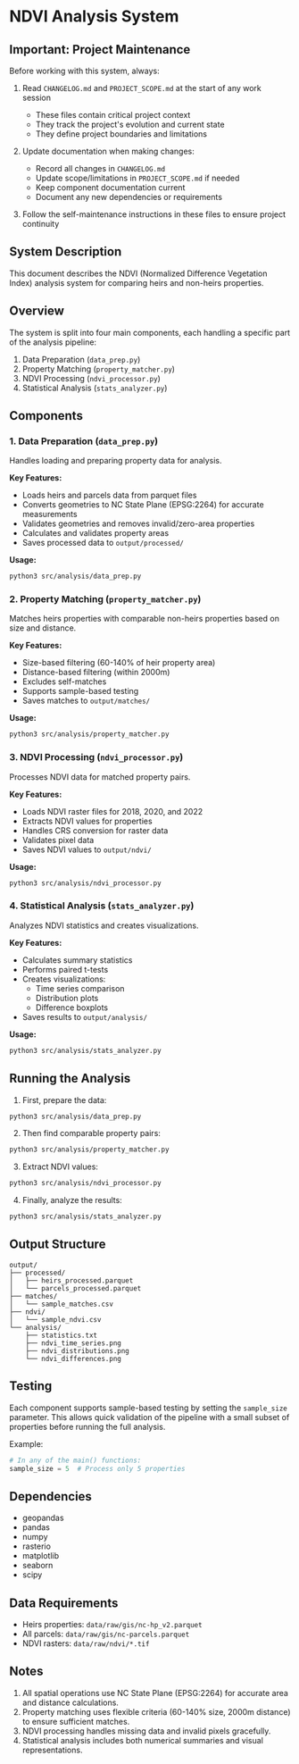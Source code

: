 # NDVI Analysis System

## Important: Project Maintenance

Before working with this system, always:

1. Read `CHANGELOG.md` and `PROJECT_SCOPE.md` at the start of any work session
   - These files contain critical project context
   - They track the project's evolution and current state
   - They define project boundaries and limitations

2. Update documentation when making changes:
   - Record all changes in `CHANGELOG.md`
   - Update scope/limitations in `PROJECT_SCOPE.md` if needed
   - Keep component documentation current
   - Document any new dependencies or requirements

3. Follow the self-maintenance instructions in these files to ensure project continuity

## System Description

This document describes the NDVI (Normalized Difference Vegetation Index) analysis system for comparing heirs and non-heirs properties.

## Overview

The system is split into four main components, each handling a specific part of the analysis pipeline:

1. Data Preparation (`data_prep.py`)
2. Property Matching (`property_matcher.py`)
3. NDVI Processing (`ndvi_processor.py`)
4. Statistical Analysis (`stats_analyzer.py`)

## Components

### 1. Data Preparation (`data_prep.py`)

Handles loading and preparing property data for analysis.

**Key Features:**
- Loads heirs and parcels data from parquet files
- Converts geometries to NC State Plane (EPSG:2264) for accurate measurements
- Validates geometries and removes invalid/zero-area properties
- Calculates and validates property areas
- Saves processed data to `output/processed/`

**Usage:**
```bash
python3 src/analysis/data_prep.py
```

### 2. Property Matching (`property_matcher.py`)

Matches heirs properties with comparable non-heirs properties based on size and distance.

**Key Features:**
- Size-based filtering (60-140% of heir property area)
- Distance-based filtering (within 2000m)
- Excludes self-matches
- Supports sample-based testing
- Saves matches to `output/matches/`

**Usage:**
```bash
python3 src/analysis/property_matcher.py
```

### 3. NDVI Processing (`ndvi_processor.py`)

Processes NDVI data for matched property pairs.

**Key Features:**
- Loads NDVI raster files for 2018, 2020, and 2022
- Extracts NDVI values for properties
- Handles CRS conversion for raster data
- Validates pixel data
- Saves NDVI values to `output/ndvi/`

**Usage:**
```bash
python3 src/analysis/ndvi_processor.py
```

### 4. Statistical Analysis (`stats_analyzer.py`)

Analyzes NDVI statistics and creates visualizations.

**Key Features:**
- Calculates summary statistics
- Performs paired t-tests
- Creates visualizations:
  - Time series comparison
  - Distribution plots
  - Difference boxplots
- Saves results to `output/analysis/`

**Usage:**
```bash
python3 src/analysis/stats_analyzer.py
```

## Running the Analysis

1. First, prepare the data:
```bash
python3 src/analysis/data_prep.py
```

2. Then find comparable property pairs:
```bash
python3 src/analysis/property_matcher.py
```

3. Extract NDVI values:
```bash
python3 src/analysis/ndvi_processor.py
```

4. Finally, analyze the results:
```bash
python3 src/analysis/stats_analyzer.py
```

## Output Structure

```
output/
├── processed/
│   ├── heirs_processed.parquet
│   └── parcels_processed.parquet
├── matches/
│   └── sample_matches.csv
├── ndvi/
│   └── sample_ndvi.csv
└── analysis/
    ├── statistics.txt
    ├── ndvi_time_series.png
    ├── ndvi_distributions.png
    └── ndvi_differences.png
```

## Testing

Each component supports sample-based testing by setting the `sample_size` parameter. This allows quick validation of the pipeline with a small subset of properties before running the full analysis.

Example:
```python
# In any of the main() functions:
sample_size = 5  # Process only 5 properties
```

## Dependencies

- geopandas
- pandas
- numpy
- rasterio
- matplotlib
- seaborn
- scipy

## Data Requirements

- Heirs properties: `data/raw/gis/nc-hp_v2.parquet`
- All parcels: `data/raw/gis/nc-parcels.parquet`
- NDVI rasters: `data/raw/ndvi/*.tif`

## Notes

1. All spatial operations use NC State Plane (EPSG:2264) for accurate area and distance calculations.
2. Property matching uses flexible criteria (60-140% size, 2000m distance) to ensure sufficient matches.
3. NDVI processing handles missing data and invalid pixels gracefully.
4. Statistical analysis includes both numerical summaries and visual representations. 